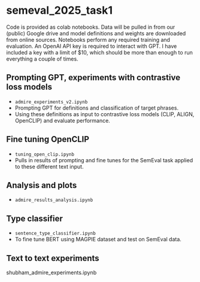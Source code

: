# semeval_2025_task1
Code is provided as colab notebooks. 
Data will be pulled in from our (public) Google drive and model definitions and weights are downloaded from online sources. 
Notebooks perform any required training and evaluation. 
An OpenAI API key is required to interact with GPT. I have included a key with a limit of $10, which should be more than enough to run everything a couple of times.

## Prompting GPT, experiments with contrastive loss models
- `admire_experiments_v2.ipynb`
- Prompting GPT for definitions and classification of target phrases. 
- Using these definitions as input to contrastive loss models (CLIP, ALIGN, OpenCLIP) and evaluate performance. 

## Fine tuning OpenCLIP
- `tuning_open_clip.ipynb`
- Pulls in results of prompting and fine tunes for the SemEval task applied to these different text input. 

## Analysis and plots
- `admire_results_analysis.ipynb`

## Type classifier
- `sentence_type_classifier.ipynb`
- To fine tune BERT using MAGPIE dataset and test on SemEval data. 

## Text to text experiments 
shubham_admire_experiments.ipynb
